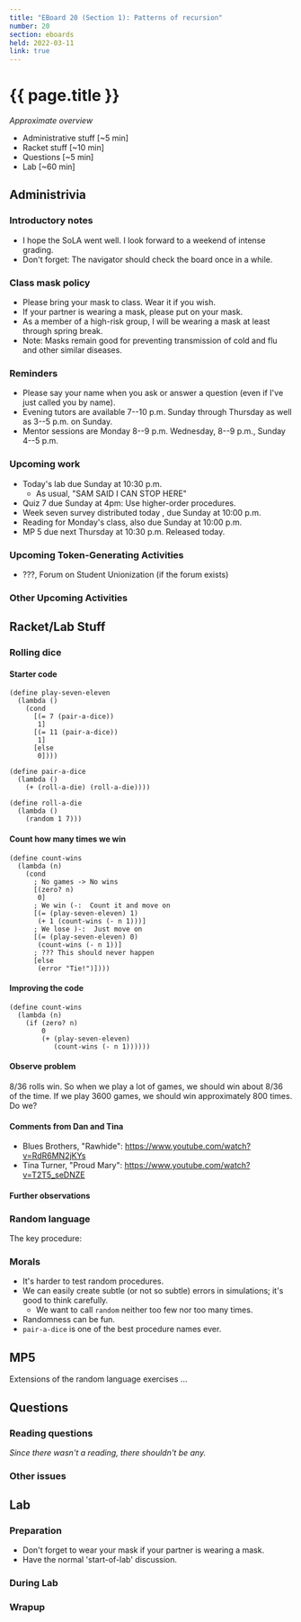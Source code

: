 ```yaml
---
title: "EBoard 20 (Section 1): Patterns of recursion"
number: 20
section: eboards
held: 2022-03-11
link: true
---
```

# {{ page.title }}

_Approximate overview_

* Administrative stuff [~5 min]
* Racket stuff [~10 min]
* Questions [~5 min]
* Lab [~60 min]

Administrivia
-------------

### Introductory notes

* I hope the SoLA went well.  I look forward to a weekend of intense grading.
* Don't forget: The navigator should check the board once in a while.

### Class mask policy

* Please bring your mask to class.  Wear it if you wish.
* If your partner is wearing a mask, please put on your mask.
* As a member of a high-risk group, I will be wearing a mask at least 
  through spring break.
* Note: Masks remain good for preventing transmission of cold and
  flu and other similar diseases.

### Reminders

* Please say your name when you ask or answer a question (even if I've
  just called you by name).
* Evening tutors are available 7--10 p.m. Sunday through Thursday as
  well as 3--5 p.m. on Sunday.
* Mentor sessions are Monday 8--9 p.m.  Wednesday, 8--9 p.m., Sunday 4--5 p.m.

### Upcoming work

* Today's lab due Sunday at 10:30 p.m.
    * As usual, "SAM SAID I CAN STOP HERE"
* Quiz 7 due Sunday at 4pm: Use higher-order procedures.
* Week seven survey distributed today , due Sunday at 10:00 p.m.
* Reading for Monday's class, also due Sunday at 10:00 p.m.
* MP 5 due next Thursday at 10:30 p.m.  Released today.

### Upcoming Token-Generating Activities

* ???, Forum on Student Unionization (if the forum exists)

### Other Upcoming Activities

Racket/Lab Stuff
----------------

### Rolling dice

#### Starter code

```
(define play-seven-eleven
  (lambda ()
    (cond 
      [(= 7 (pair-a-dice))
       1]
      [(= 11 (pair-a-dice))
       1]
      [else
       0])))

(define pair-a-dice
  (lambda ()
    (+ (roll-a-die) (roll-a-die))))

(define roll-a-die
  (lambda ()
    (random 1 7)))
```

#### Count how many times we win

```
(define count-wins
  (lambda (n)
    (cond
      ; No games -> No wins
      [(zero? n)
       0]
      ; We win (-:  Count it and move on
      [(= (play-seven-eleven) 1)
       (+ 1 (count-wins (- n 1)))]
      ; We lose )-:  Just move on
      [(= (play-seven-eleven) 0)
       (count-wins (- n 1))]
      ; ??? This should never happen
      [else
       (error "Tie!")])))
```

#### Improving the code

```
(define count-wins
  (lambda (n)
    (if (zero? n)
        0
        (+ (play-seven-eleven)
           (count-wins (- n 1))))))
```

#### Observe problem

8/36 rolls win.  So when we play a lot of games, we should win about 8/36
of the time.  If we play 3600 games, we should win approximately 800 times.
Do we?

#### Comments from Dan and Tina

* Blues Brothers, "Rawhide": <https://www.youtube.com/watch?v=RdR6MN2jKYs>
* Tina Turner, "Proud Mary": <https://www.youtube.com/watch?v=T2T5_seDNZE>

#### Further observations

### Random language

The key procedure:


### Morals

* It's harder to test random procedures.
* We can easily create subtle (or not so subtle) errors in simulations;
  it's good to think carefully.
    * We want to call `random` neither too few nor too many times.
* Randomness can be fun.
* `pair-a-dice` is one of the best procedure names ever.

MP5
---

Extensions of the random language exercises ...

Questions
---------

### Reading questions

_Since there wasn't a reading, there shouldn't be any._

### Other issues

Lab
---

### Preparation

* Don't forget to wear your mask if your partner is wearing a mask.
* Have the normal 'start-of-lab' discussion.

### During Lab

### Wrapup

